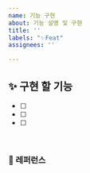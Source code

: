 ```yaml
---
name: 기능 구현
about: 기능 설명 및 구현
title: ''
labels: "✨Feat"
assignees: ''

---
```


## ✨ 구현 할 기능

- [ ]
- [ ]
- [ ]

<br>

### 📕 레퍼런스
